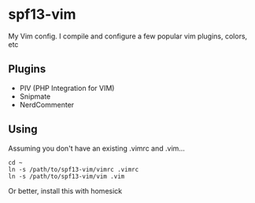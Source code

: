 # spf13-vim

My Vim config.
I compile and configure a few popular vim plugins, colors, etc

## Plugins
 * PIV (PHP Integration for VIM)
 * Snipmate
 * NerdCommenter


## Using
Assuming you don't have an existing .vimrc and .vim...

    cd ~
    ln -s /path/to/spf13-vim/vimrc .vimrc
    ln -s /path/to/spf13-vim/vim .vim

Or better, install this with homesick
